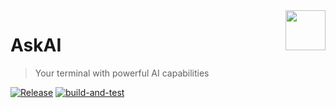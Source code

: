 <img src="https://iili.io/JEatihb.png" width="64" height="64" align="right" />

# AskAI
>
> Your terminal with powerful AI capabilities

[![Release](https://badgen.net/badge/release/v0.9.8/gray)](docs/CHANGELOG.md#unreleased)
[![build-and-test](https://github.com/yorevs/askai/actions/workflows/build-and-test.yml/badge.svg)](https://github.com/yorevs/askai/actions/workflows/build-and-test.yml)
